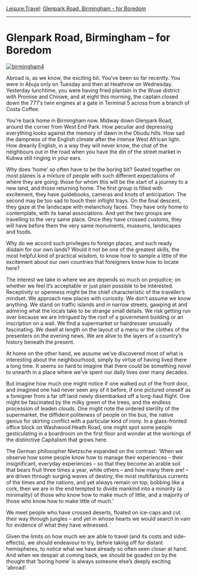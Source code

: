 [Leisure:](https://www.theschooloflife.com/thebookoflife/category/leisure/)[Travel](https://www.theschooloflife.com/thebookoflife/category/leisure/travel/): [Glenpark Road, Birmingham - for Boredom](https://www.theschooloflife.com/thebookoflife/travel-as-therapy-glenpark-road-birmingham-for-boredom/)

* * *

# Glenpark Road, Birmingham – for Boredom

[![birmingham4](https://www.theschooloflife.com/thebookoflife/wp-content/uploads/2014/10/birmingham4.jpg)](http://www.thebookoflife.org/wp-content/uploads/2014/10/birmingham4.jpg)

Abroad is, as we know, the exciting bit. You’ve been so far recently. You were in Abuja only on Tuesday and then at Heathrow on Wednesday. Yesterday lunchtime, you were having fried plantain in the Wuse district with Promise and Chinwe, and at eight this morning, the captain closed down the 777′s twin engines at a gate in Terminal 5 across from a branch of Costa Coffee.

You’re back home in Birmingham now. Midway down Glenpark Road, around the corner from West End Park. How peculiar and depressing everything looks against the memory of dawn in the Obudu hills. How sad the dampness of the English climate after the intense West African light. How drearily English, in a way they will never know, the chat of the neighbours out in the road when you have the din of the street market in Kubwa still ringing in your ears.

Why does ‘home’ so often have to be the boring bit? Seated together on most planes is a mixture of people with such different expectations of where they are going: those for whom this will be the start of a journey to a new land, and those returning home. The first group is filled with excitement, they have guidebooks, cameras and knots of anticipation. The second may be too sad to touch their inflight trays. On the final descent, they gaze at the landscape with melancholy faces. They have only home to contemplate, with its banal associations. And yet the two groups are travelling to the very same place. Once they have crossed customs, they will have before them the very same monuments, museums, landscapes and foods.

Why do we accord such privileges to foreign places, and such ready disdain for our own lands? Would it not be one of the greatest skills, the most helpful kind of practical wisdom, to know how to sample a little of the excitement about our own countries that foreigners know how to locate here?

The interest we take in where we are depends so much on prejudice; on whether we feel it’s acceptable or just plain possible to be interested. Receptivity or openness might be the chief characteristic of the traveller’s mindset. We approach new places with curiosity. We don’t assume we know anything. We stand on traffic islands and in narrow streets, gawping at and admiring what the locals take to be strange small details. We risk getting run over because we are intrigued by the roof of a government building or an inscription on a wall. We find a supermarket or hairdresser unusually fascinating. We dwell at length on the layout of a menu or the clothes of the presenters on the evening news. We are alive to the layers of a country’s history beneath the present.

At home on the other hand, we assume we’ve discovered most of what is interesting about the neighbourhood, simply by virtue of having lived there a long time. It seems so hard to imagine that there could be something novel to unearth in a place where we’ve spent our daily lives over many decades.

But imagine how much one might notice if one walked out of the front door, and imagined one had never seen any of it before, if one pictured oneself as a foreigner from a far off land newly disembarked off a long-haul flight. One might be fascinated by the milky green of the trees, and the endless procession of leaden clouds. One might note the ordered sterility of the supermarket, the diffident politeness of people on the bus, the native genius for skirting conflict with a particular kind of irony. In a glass-fronted office block on Washwood Heath Road, one might spot some people gesticulating in a boardroom on the first floor and wonder at the workings of the distinctive Capitalism that grows here.

The German philosopher Nietzsche expanded on the contrast: ‘When we observe how some people know how to manage their experiences – their insignificant, everyday experiences – so that they become an arable soil that bears fruit three times a year, while others – and how many there are! – are driven through surging waves of destiny, the most multifarious currents of the times and the nations, and yet always remain on top, bobbing like a cork, then we are in the end tempted to divide mankind into a minority (a minimality) of those who know how to make much of little, and a majority of those who know how to make little of much.’

We meet people who have crossed deserts, floated on ice-caps and cut their way through jungles – and yet in whose hearts we would search in vain for evidence of what they have witnessed.

Given the limits on how much we are able to travel (and its costs and side-effects), we should endeavour to try, before taking off for distant hemispheres, to notice what we have already so often seen closer at hand. And when we despair at coming back, we should be goaded on by the thought that ‘boring home’ is always someone else’s deeply exciting ‘abroad’.
